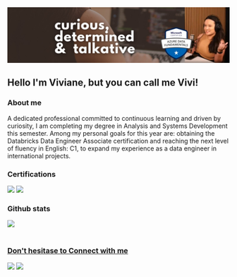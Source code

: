 <img src='1698800776456.jpg'>

## Hello I'm Viviane, but you can call me Vivi!  

### About me 
A dedicated professional committed to continuous learning and driven by curiosity, I am completing my degree in Analysis and Systems Development this semester.
Among my personal goals for this year are:  obtaining the Databricks Data Engineer Associate certification and reaching the next level of fluency in English: C1, to expand my experience as a data engineer in international projects. 

### Certifications 
[<img src="https://learn.microsoft.com/media/learn/certification/badges/microsoft-certified-fundamentals-badge.svg" height="90"></a>]([https://web.dio.me/track/decola-tech-avanade-net-developer?tab=path](https://www.databricks.com/en-website-assets/static/59d617a0d0fde89500f1fb046d4470fb/13212.png))
[<img src="https://www.databricks.com/en-website-assets/static/59d617a0d0fde89500f1fb046d4470fb/13212.png" height="120"></a>]([https://web.dio.me/track/decola-tech-avanade-net-developer?tab=path](https://www.databricks.com/en-website-assets/static/59d617a0d0fde89500f1fb046d4470fb/13212.png))

### Github stats
<div>
  <a href="https://github.com/vivianecorrea">
  <img height='140em' src='https://github-readme-streak-stats.herokuapp.com?user=vivianecorrea&theme=dracula&date_format=j%20M%5B%20Y%5D&fire=DD0000&ring=52DD81&dates=52DD81&stroke=ABCFDD' />
  
</div>
<br>

### Don't hesitase to Connect with me

  <a href="https://www.linkedin.com/in/viviane-correa-dev" target="_blank"><img src="https://img.shields.io/badge/-LinkedIn-%230077B5?style=for-the-badge&logo=linkedin&logoColor=white" target="_blank"></a> 
<a href = "mailto:viviane.correa.dev@gmail.com"><img src="https://img.shields.io/badge/-Gmail-%23333?style=for-the-badge&logo=gmail&logoColor=white" target="_blank"></a>
